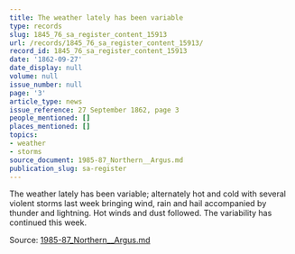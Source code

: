 ```yaml
---
title: The weather lately has been variable
type: records
slug: 1845_76_sa_register_content_15913
url: /records/1845_76_sa_register_content_15913/
record_id: 1845_76_sa_register_content_15913
date: '1862-09-27'
date_display: null
volume: null
issue_number: null
page: '3'
article_type: news
issue_reference: 27 September 1862, page 3
people_mentioned: []
places_mentioned: []
topics:
- weather
- storms
source_document: 1985-87_Northern__Argus.md
publication_slug: sa-register
---
```


The weather lately has been variable; alternately hot and cold with several violent storms last week bringing wind, rain and hail accompanied by thunder and lightning.  Hot winds and dust followed.  The variability has continued this week.

Source: [1985-87_Northern__Argus.md](/downloads/markdown/1985-87_Northern__Argus.md)

